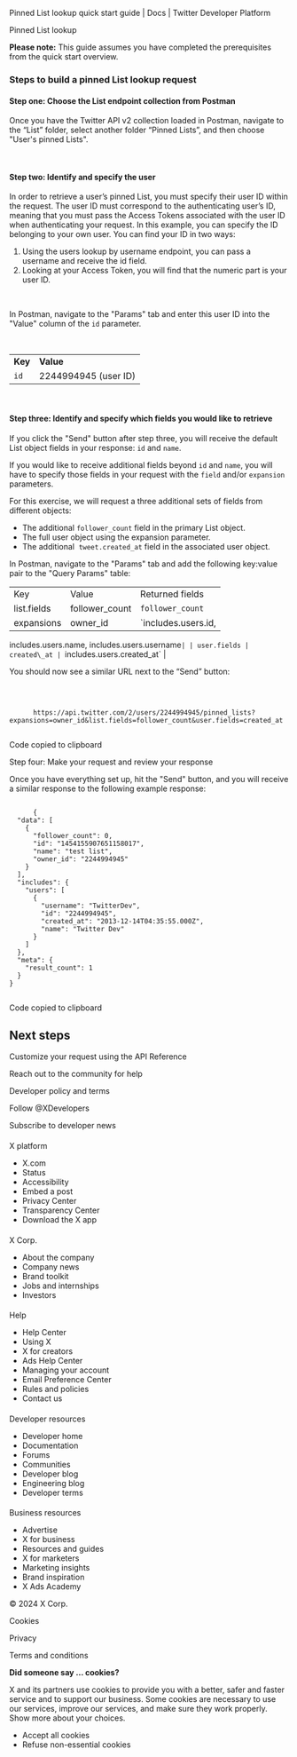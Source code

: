 



Pinned List lookup quick start guide | Docs | Twitter Developer Platform 





































































































Pinned List lookup








**Please note:** This guide assumes you have completed the prerequisites from the quick start overview.









### Steps to build a pinned List lookup request


#### Step one: Choose the List endpoint collection from Postman


Once you have the Twitter API v2 collection loaded in Postman, navigate to the “List” folder, select another folder “Pinned Lists”, and then choose "User's pinned Lists".  

 


#### Step two: Identify and specify the user


In order to retrieve a user’s pinned List, you must specify their user ID within the request. The user ID must correspond to the authenticating user’s ID, meaning that you must pass the Access Tokens associated with the user ID when authenticating your request. In this example, you can specify the ID belonging to your own user. You can find your ID in two ways:


1. Using the users lookup by username endpoint, you can pass a username and receive the id field.
2. Looking at your Access Token, you will find that the numeric part is your user ID.


 


In Postman, navigate to the "Params" tab and enter this user ID into the "Value" column of the `id` parameter.


 




|  |  |
| --- | --- |
| **Key** | **Value** |
| `id` | 2244994945 (user ID) |


 


#### Step three: Identify and specify which fields you would like to retrieve


If you click the "Send" button after step three, you will receive the default List object fields in your response: `id` and `name`.


If you would like to receive additional fields beyond `id` and `name`, you will have to specify those fields in your request with the `field` and/or `expansion` parameters.


For this exercise, we will request a three additional sets of fields from different objects:


* The additional `follower_count` field in the primary List object.
* The full user object using the expansion parameter.
* The additional  `tweet.created_at` field in the associated user object.


In Postman, navigate to the "Params" tab and add the following key:value pair to the "Query Params" table:




|  |  |  |
| --- | --- | --- |
| Key | Value | Returned fields |
| list.fields | follower\_count |  `follower_count` |
| expansions | owner\_id |  `includes.users.id, 
 includes.users.name,
 includes.users.username` |
| user.fields | created\_at |  `includes.users.created_at` |


You should now see a similar URL next to the “Send” button:


 












```

      https://api.twitter.com/2/users/2244994945/pinned_lists?expansions=owner_id&list.fields=follower_count&user.fields=created_at
    
```





Code copied to clipboard








Step four: Make your request and review your response  




Once you have everything set up, hit the "Send" button, and you will receive a similar response to the following example response:












```

      {
  "data": [
    {
      "follower_count": 0,
      "id": "1454155907651158017",
      "name": "test list",
      "owner_id": "2244994945"
    }
  ],
  "includes": {
    "users": [
      {
        "username": "TwitterDev",
        "id": "2244994945",
        "created_at": "2013-12-14T04:35:55.000Z",
        "name": "Twitter Dev"
      }
    ]
  },
  "meta": {
    "result_count": 1
  }
}
    
```





Code copied to clipboard












Next steps
----------






Customize your request using the API Reference


Reach out to the community for help



















Developer policy and terms


Follow @XDevelopers


Subscribe to developer news












#### 
 X platform


* X.com
* Status
* Accessibility
* Embed a post
* Privacy Center
* Transparency Center
* Download the X app




#### 
 X Corp.


* About the company
* Company news
* Brand toolkit
* Jobs and internships
* Investors




#### 
 Help


* Help Center
* Using X
* X for creators
* Ads Help Center
* Managing your account
* Email Preference Center
* Rules and policies
* Contact us




#### 
 Developer resources


* Developer home
* Documentation
* Forums
* Communities
* Developer blog
* Engineering blog
* Developer terms




#### 
 Business resources


* Advertise
* X for business
* Resources and guides
* X for marketers
* Marketing insights
* Brand inspiration
* X Ads Academy









 © 2024 X Corp.
 


Cookies


Privacy


Terms and conditions






















**Did someone say … cookies?**  
  


 X and its partners use cookies to provide you with a better, safer and
 faster service and to support our business. Some cookies are necessary to use
 our services, improve our services, and make sure they work properly.
 Show more about your choices.


 




* Accept all cookies
* Refuse non-essential cookies















